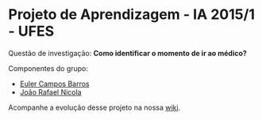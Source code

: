 # Projeto de Aprendizagem - IA 2015/1 - UFES

Questão de investigação: **Como identificar o momento de ir ao médico?**

Componentes do grupo:
* [Euler Campos Barros](http://mestrado.ddns.net)
* [João Rafael Nicola](http://joaorafael.pbworks.com/)

Acompanhe a evolução desse projeto na nossa [wiki](https://drive.google.com/folderview?id=0B_5FXECrocLxfkVkNmgyazhSQmlJTGU3ZmtxUURnMXJSOFFvMmV3dTlLcUk3NDVNTTJuOTA&usp=sharing).
